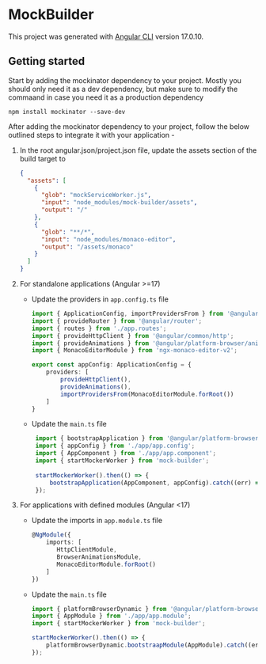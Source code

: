 # MockBuilder

This project was generated with [Angular CLI](https://github.com/angular/angular-cli) version 17.0.10.

## Getting started

Start by adding the mockinator dependency to your project. Mostly you should only need it as a dev dependency, but make sure to modify the commaand in case you need it as a production dependency

```
npm install mockinator --save-dev 
```

After adding the mockinator dependency to your project, follow the below outlined steps to integrate it with your application -

1. In the root angular.json/project.json file, update the assets section of the build target to
    ```json  
    {
      "assets": [
        {
          "glob": "mockServiceWorker.js",
          "input": "node_modules/mock-builder/assets",
          "output": "/"
        },
        {
          "glob": "**/*",
          "input": "node_modules/monaco-editor",
          "output": "/assets/monaco"
        }
      ]
   }
   ```
2. For standalone applications (Angular >=17)

   - Update the providers in `app.config.ts` file
      ```typescript
     import { ApplicationConfig, importProvidersFrom } from '@angular/core';
     import { provideRouter } from '@angular/router';
     import { routes } from './app.routes';
     import { provideHttpClient } from '@angular/common/http';
     import { provideAnimations } from '@angular/platform-browser/animations';
     import { MonacoEditorModule } from 'ngx-monaco-editor-v2';

      export const appConfig: ApplicationConfig = {
          providers: [
              provideHttpClient(),
              provideAnimations(),
              importProvidersFrom(MonacoEditorModule.forRoot())
          ]
      }
      ```
   - Update the `main.ts` file 
     ```typescript	
      import { bootstrapApplication } from '@angular/platform-browser';
      import { appConfig } from './app/app.config';
      import { AppComponent } from './app/app.component';
      import { startMockerWorker } from 'mock-builder';
      
      startMockerWorker().then(() => {
          bootstrapApplication(AppComponent, appConfig).catch((err) => console.err(err)); 
      });
     ```
3. For applications with defined modules (Angular <17)
   - Update the imports in `app.module.ts` file
        ```typescript
        @NgModule({
            imports: [
               HttpClientModule,
               BrowserAnimationsModule,
               MonacoEditorModule.forRoot()
            ]
        })
        ```
   - Update the `main.ts` file
     ```typescript
     import { platformBrowserDynamic } from '@angular/platform-browser-dynamic';
     import { AppModule } from './app/app.module';
     import { startMockerWorker } from 'mock-builder';

     startMockerWorker().then(() => {
         platformBrowserDynamic.bootstraapModule(AppModule).catch((err) => console.err(err));
     });
     ```
